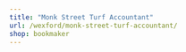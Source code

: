 ```yaml
---
title: "Monk Street Turf Accountant"
url: /wexford/monk-street-turf-accountant/
shop: bookmaker
---
```

